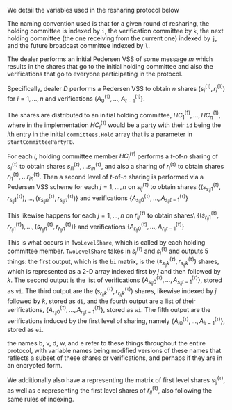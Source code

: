 We detail the variables used in the resharing protocol below

The naming convention used is that for a given round of resharing, the holding committee is indexed by <code>i</code>, 
the verification committee by <code>k</code>, the next holding committee (the one receiving from the current one) 
indexed by <code>j</code>, and the future broadcast committee indexed by <code>l</code>.

The dealer performs an initial Pedersen VSS of some message $m$ which results in the shares that go to the initial 
holding committee and also the verifications that go to everyone participating in the protocol.

Specifically, dealer $D$ performs a Pedersen VSS to obtain $n$ shares $(s_i^{(1)}, r_i^{(1)})$ for $i=1,\dots, n$ and 
verifications $\{A_0^{(1)},\dots,A_{t-1}^{(1)}\}$. 

The shares are distributed to an initial holding committee, $HC^{(1)}_1,\dots,HC^{(1)}_n$, where in the implementation
$HC^{(1)}_i$ would be a party with their <code>id</code> being the $i$th entry in the initial 
<code>committees.Hold</code> array that is a parameter in <code>StartCommitteePartyFB</code>. 

For each $i$, holding committee member $HC^{(\tau)}_i$ performs a $t$-of-$n$ sharing of $s^{(\tau)}_i$ to obtain shares 
$s^{(\tau)}_{i1},\dots s^{(\tau)}_{in}$, and also a sharing of $r_i^{(\tau)}$ to obtain shares 
$r^{(\tau)}_{i1},\dots r^{(\tau)}_{in}$. Then a second level of $t$-of-$n$ sharing is performed via a Pedersen VSS 
scheme for each $j=1,\dots, n$ on $s^{(\tau)}_{ij}$ to obtain shares 
$\{(s_{s_{ij} 1}^{(\tau)}, r_{s_{ij} 1}^{(\tau)}),\dots, (s_{s_{ij} n}^{(\tau)}, r_{s_{ij} n}^{(\tau)})\}$ and 
verifications $\{A_{s_{ij}0}^{(\tau)},\dots,A_{s_{ij}t-1}^{(\tau)}\}$

This likewise happens for each $j=1,\dots, n$ on $r^{(\tau)}_{ij}$ to obtain shares\\ 
$\{(s_{r_{ij} 1}^{(\tau)}, r_{r_{ij} 1}^{(\tau)}),\dots, (s_{r_{ij} n}^{(\tau)}, r_{r_{ij} n}^{(\tau)})\}$ and 
verifications $\{A_{r_{ij}0}^{(\tau)},\dots,A_{r_{ij}t-1}^{(\tau)}\}$

This is what occurs in <code>TwoLevelShare</code>, which is called by each holding committee member. 
<code>TwoLevelShare</code> takes in $s^{(\tau)}_i$ and $s^{(\tau)}_i$ and outputs 5 things:
the first output, which is the <code>bi</code> matrix, is the $(s_{s_{ij} k}^{(\tau)}, r_{s_{ij} k}^{(\tau)})$ shares, which is represented as a 2-D array 
indexed first by $j$ and then followed by $k$. The second output is the list of verifications 
$\{A_{s_{ij}0}^{(\tau)},\dots,A_{s_{ij}t-1}^{(\tau)}\}$, stored as <code>vi</code>. 
The third output are the $(s_{r_{ij} k}^{(\tau)}, r_{r_{ij} k}^{(\tau)})$ shares, likewise indexed by $j$ followed by
$k$, stored as <code>di</code>, and the fourth output are a list of their verifications, $\{A_{r_{ij}0}^{(\tau)},\dots,A_{r_{ij}t-1}^{(\tau)}\}$,
stored as <code>wi</code>.
The fifth output are the verifications induced by the first level of sharing, namely 
$\{A_{i0}^{(\tau)},\dots,A_{it-1}^{(\tau)}\}$, stored as <code>ei</code>.

the names b, v, d, w, and e refer to these things throughout the entire protocol, with variable names
being modified versions of these names that reflects a subset of these shares or verifications, and perhaps
if they are in an encrypted form.

We additionally also have a representing the matrix of first level shares $s^{(\tau)}_{ij}$, as well as c representing the first
level shares of $r^{(\tau)}_{ij}$, also following the same rules of indexing.
